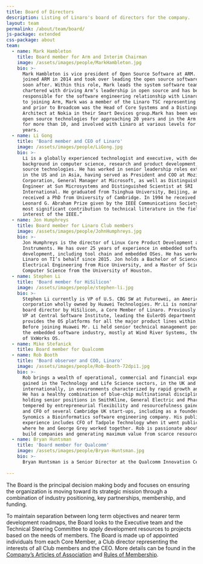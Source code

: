```yaml
---
title: Board of Directors
description: Listing of Linaro's board of directors for the company.
layout: team
permalink: /about/team/board/
js-package: extended
css-package: about
team:
  - name: Mark Hambleton
    title: Board member for Arm and Interim Chairman
    image: /assets/images/people/MarkHambleton.jpg
    bio: >-
      Mark Hambleton is vice president of Open Source Software at ARM. Mark
      joined ARM in 2014 and took over leading the open source software group
      soon after. Within this role, Mark leads the system software teams
      chartered with driving Arm’s leadership in open source and has been
      responsible for the software engineering relationship with Linaro. Prior
      to joining Arm, Mark was a member of the Linaro TSC representing Broadcom
      and prior to Broadcom was the Head of Core Systems and a Distinguished
      Architect at Nokia in their Smart Devices group.Mark has been working with
      open source technologies for approaching 20 years and in the Arm ecosystem
      for more than 10, and involved with Linaro at various levels for over 5
      years.
  - name: Li Gong
    title: 'Board member and CEO of Linaro'
    image: /assets/images/people/LiGong.jpg
    bio: >-
      Li is a globally experienced technologist and executive, with deep
      background in computer science, research and product development, and open
      source technologies. He has worked in senior leadership roles extensively
      in the US and in Asia, having served as President and COO at Mozilla
      Corporation, General Manager at Microsoft, as well as Distinguished
      Engineer at Sun Microsystems and Distinguished Scientist at SRI
      International. He graduated from Tsinghua University, Beijing, and
      received a PhD from University of Cambridge. In 1994 he received the
      Leonard G. Abraham Prize given by the IEEE Communications Society for “the
      most significant contribution to technical literature in the field of
      interest of the IEEE.”
  - name: Jon Humphreys
    title: Board member for Linaro Club members
    image: /assets/images/people/JohnHumphreys.jpg
    bio: >-
      Jon Humphreys is the director of Linux Core Product Development at Texas
      Instruments. He has over 25 years of experience in embedded software
      development, including tool chain and embedded OSes. He has worked with
      Linaro on TI’s behalf since 2015. Jon holds a Bachelor of Science in
      Electrical Engineering from Rice University, and a Master of Science in
      Computer Science from the University of Houston.
  - name: Stephen Li
    title: 'Board member for HiSilicon'
    image: /assets/images/people/stephen-li.jpg
    bio: >-
      Stephen Li currently is VP of U.S. CBG SW at Futurewei, an American
      corporation wholly owned by Huawei Technologies. Mr.Li is nominated as a
      board director by HiSilicon, a Core Member of Linaro. Previously he was a
      VP at Central Software Institute, leading the EulerOS department that
      provides the OS platforms for all the major product lines within Huawei.
      Before joining Huawei Mr. Li held senior technical management positions in
      the embedded software industry, mostly at Wind River Systems, the provider
      of VxWorks OS.
  - name: Mike Stefanick
    title: Board member for Qualcomm
  - name: Rob Booth
    title: 'Board observer and COO, Linaro'
    image: /assets/images/people/Rob-Booth-72dpi1.jpg
    bio: >-
      Rob brings a wealth of operational, commercial and financial experience
      gained in the Technology and Life Science sectors, in the UK and
      internationally, in environments characterized by rapid growth and change.
      He has a healthy combination of blue-chip multinational discipline, from
      holding senior positions in SmithKline, General Electric and Pharmacia,
      tempered by entrepreneurial flexibility and resourcefulness gained as CEO
      and CFO of several Cambridge UK start-ups, including as a founder of
      Synomics a Bioinformatics software engineering company. His public company
      experience includes CFO of Tadpole Technology when it went public in 1992,
      where he and George Grey worked together. Rob is passionate about helping
      build companies and generating maximum value from scarce resources.
  - name: Bryan Huntsman
    title: 'Board member for Qualcomm'
    image: /assets/images/people/Bryan-Huntsman.jpg
    bio: >-
      Bryan Huntsman is a Senior Director at the Qualcomm Innovation Center and is responsible for Linux Kernel development on Qualcomm Snapdragon processors for mobile and IoT markets. Over the past nine years, he has set up a team of engineers and engineering processes that contributed to the launch of over a billion Android devices. Prior to joining Qualcomm, Bryan spent 10 years in the telecommunications industry working as a SW/FW developer for embedded, real-time systems. Bryan has a B.S in Computer Engineering from the University of Florida.
        
---
```


The Board is the principal decision making body and focuses on ensuring the organization is moving toward its strategic mission through a combination of industry positioning, key partnerships, membership, and funding.

To maintain separation between long term objectives and nearer term development roadmaps, the Board looks to the Executive team and the Technical Steering Committee to apply development resources to projects based on the needs of members. The Board is made up of appointed individuals from each Core Member, a Club director representing the interests of all Club members and the CEO. More details can be found in the [Company’s Articles of Association](/assets/downloads/Linaro-Articles-of-Association-New-June-2010.pdf) and [Rules of Membership](/assets/downloads/Membership_Rules_of_Linaro_Limited_Effective_26th_July_20122.pdf).